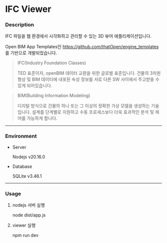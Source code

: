 # IFC Viewer

### Description

IFC 파일을 웹 환경에서 시각화하고 관리할 수 있는 3D 뷰어 애플리케이션입니다. 


Open BIM App Templates인 https://github.com/thatOpen/engine_templates 를 기반으로 개발되었습니다.


> IFC(Industry Foundation Classes)
>
> 
> TED 표준이자, openBIM 데이터 교환을 위한 글로벌 표준입니다.
> 건물의 3차원 형상 및 BIM 데이터에 내포된 속성 정보를 서로 다른 SW 사이에서 주고받을 수 있게 되어있습니다.



> BIM(Building Information Modeling)
>
> 
> 디지털 방식으로 건물의 하나 또는 그 이상의 정확한 가상 모델을 생성하는 기술입니다.
> 설계를 단계별로 지원하고 수동 프로세스보다 더욱 효과적인 분석 및 제어를 가능하게 합니다.

---
### Environment

- Server

  Nodejs v20.16.0
- Database

  SQLite v3.46.1

---

### Usage

1. nodejs 서버 실행

   
    node dist/app.js

2. viewer 실행

   
    npm run dev
